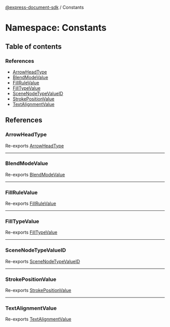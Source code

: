 [@express-document-sdk](../overview.md) / Constants

# Namespace: Constants

## Table of contents

### References

- [ArrowHeadType](Constants.md#ArrowHeadType)
- [BlendModeValue](Constants.md#BlendModeValue)
- [FillRuleValue](Constants.md#FillRuleValue)
- [FillTypeValue](Constants.md#FillTypeValue)
- [SceneNodeTypeValueID](Constants.md#SceneNodeTypeValueID)
- [StrokePositionValue](Constants.md#StrokePositionValue)
- [TextAlignmentValue](Constants.md#TextAlignmentValue)

## References

### <a id="ArrowHeadType" name="ArrowHeadType"></a> ArrowHeadType

Re-exports [ArrowHeadType](../enums/ArrowHeadType.md)

___

### <a id="BlendModeValue" name="BlendModeValue"></a> BlendModeValue

Re-exports [BlendModeValue](../enums/BlendModeValue.md)

___

### <a id="FillRuleValue" name="FillRuleValue"></a> FillRuleValue

Re-exports [FillRuleValue](../enums/FillRuleValue.md)

___

### <a id="FillTypeValue" name="FillTypeValue"></a> FillTypeValue

Re-exports [FillTypeValue](../enums/FillTypeValue.md)

___

### <a id="SceneNodeTypeValueID" name="SceneNodeTypeValueID"></a> SceneNodeTypeValueID

Re-exports [SceneNodeTypeValueID](../enums/SceneNodeTypeValueID.md)

___

### <a id="StrokePositionValue" name="StrokePositionValue"></a> StrokePositionValue

Re-exports [StrokePositionValue](../enums/StrokePositionValue.md)

___

### <a id="TextAlignmentValue" name="TextAlignmentValue"></a> TextAlignmentValue

Re-exports [TextAlignmentValue](../enums/TextAlignmentValue.md)
